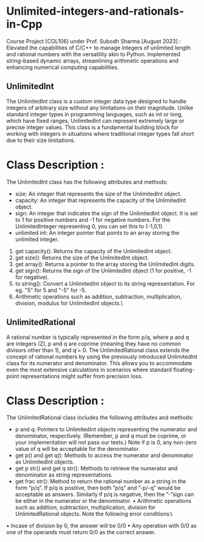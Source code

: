 # Unlimited-integers-and-rationals-in-Cpp
Course Project (COL106) under Prof. Subodh Sharma [August 2023] : Elevated the capabilities of C/C++ to manage integers of unlimited length and rational numbers with the versatility akin to Python. Implemented string-based dynamic arrays, streamlining arithmetic operations and enhancing numerical computing capabilities.
## UnlimitedInt
The UnlimitedInt class is a custom integer data type designed to handle integers of arbitrary size without any limitations on their magnitude. Unlike standard integer types in programming languages, such as int or long, which have fixed ranges, UnlimitedInt can represent extremely large or precise integer values. This class is a fundamental building block for working with integers in situations where traditional integer types fall short due to their size limitations.
# Class Description :
The UnlimitedInt class has the following attributes and methods:
- size: An integer that represents the size of the UnlimitedInt object.
- capacity: An integer that represents the capacity of the UnlimitedInt object.
- sign: An integer that indicates the sign of the UnlimitedInt object. It is set to 1 for positive numbers and -1 for negative numbers. For the UnlimitedInteger representing 0, you can set this to {-1,0,1}
- unlimited int: An integer pointer that points to an array storing the unlimited integer.
1. get capacity(): Returns the capacity of the UnlimitedInt object.
2. get size(): Returns the size of the UnlimitedInt object.
3. get array(): Returns a pointer to the array storing the UnlimitedInt digits.
4. get sign(): Returns the sign of the UnlimitedInt object (1 for positive, -1 for negative).
5. to string(): Convert a UnlimitedInt object to its string representation. For eg. "5" for 5 and "-5" for -5.
6. Arithmetic operations such as addition, subtraction, multiplication, division, modulus for UnlimitedInt objects.\

## UnlimitedRational
A rational number is typically represented in the form p/q, where p and q are integers (Z), p and q are coprime (meaning they have no common divisors other than 1), and q ̸= 0.
The UnlimitedRational class extends the concept of rational numbers by using the previously introduced UnlimitedInt class for its numerator and denominator. This allows you to accommodate even the most extensive calculations in scenarios where standard floating-point representations might suffer from precision loss.
# Class Description :
The UnlimitedRational class includes the following attributes and methods:
- p and q: Pointers to UnlimitedInt objects representing the numerator and denominator, respectively. (Remember, p and q must be coprime, or your implementation will not pass our tests.) Note if p is 0, any non-zero value of q will be acceptable for the denominator.
- get p() and get q(): Methods to access the numerator and denominator as UnlimitedInt objects.
- get p str() and get q str(): Methods to retrieve the numerator and denominator as string representations.
- get frac str(): Method to return the rational number as a string in the form ”p/q”. If p/q is positive, then both ”p/q” and ”-p/-q” would be acceptable as answers. Similarly if p/q is negative, then the ”-”sign can be either in the numerator or the denominator.
• Arithmetic operations such as addition, subtraction, multiplication, division for UnlimitedRational objects.
Note the following error conditions:\

• Incase of division by 0, the answer will be 0/0
• Any operation with 0/0 as one of the operands must return 0/0 as the correct answer.
